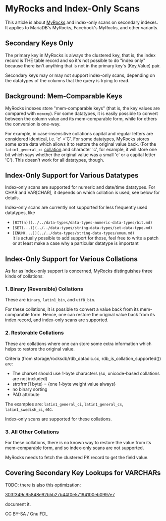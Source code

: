 # MyRocks and Index-Only Scans

This article is about [MyRocks](./) and index-only scans on secondary indexes. It applies to MariaDB's MyRocks, Facebook's MyRocks, and other variants.

## Secondary Keys Only

The primary key in MyRocks is always the clustered key, that is, the index record is THE table record and so it's not possible to do "index only" because there isn't anything that is not in the primary key's (Key,Value) pair.

Secondary keys may or may not support index-only scans, depending on the datatypes of the columns that the query is trying to read.

## Background: Mem-Comparable Keys

MyRocks indexes store "mem-comparable keys" (that is, the key values are compared with `memcmp`). For some datatypes, it is easily possible to convert between the column value and its mem-comparable form, while for others the conversion is one-way.

For example, in case-insensitive collations capital and regular letters are considered identical, i.e. 'c' ='C'. For some datatypes, MyRocks stores some extra data which allows it to restore the original value back. (For the `latin1_general_ci` [collation](../../data-types/string-data-types/character-sets/) and character 'c', for example, it will store one bit which says whether the original value was a small 'c' or a capital letter 'C'). This doesn't work for all datatypes, though.

## Index-Only Support for Various Datatypes

Index-only scans are supported for numeric and date/time datatypes. For CHAR and VAR\[CHAR], it depends on which collation is used, see below for details.

Index-only scans are currently not supported for less frequently used datatypes, like

* `[BIT(n)](../../data-types/data-types-numeric-data-types/bit.md)`
* `[SET(...)](../../data-types/string-data-types/set-data-type.md)`
* `[ENUM(...)](../../data-types/string-data-types/enum.md)`\
  It is actually possible to add support for those, feel free to write a patch or at least make a case why a particular datatype is important

## Index-Only Support for Various Collations

As far as Index-only support is concerned, MyRocks distinguishes three kinds of collations:

### 1. Binary (Reversible) Collations

These are `binary`, `latin1_bin`, and `utf8_bin`.

For these collations, it is possible to convert a value back from its mem-comparable form. Hence, one can restore the original value back from its index record, and index-only scans are supported.

### 2. Restorable Collations

These are collations where one can store some extra information which helps to restore the original value.

Criteria (from storage/rocksdb/rdb\_datadic.cc, rdb\_is\_collation\_supported()) are:

* The charset should use 1-byte characters (so, unicode-based collations are not included)
* strxfrm(1 byte) = {one 1-byte weight value always}
* no binary sorting
* PAD attribute

The examples are: `latin1_general_ci`, `latin1_general_cs`, `latin1_swedish_ci`, etc.

Index-only scans are supported for these collations.

### 3. All Other Collations

For these collations, there is no known way to restore the value from its mem-comparable form, and so index-only scans are not supported.

MyRocks needs to fetch the clustered PK record to get the field value.

## Covering Secondary Key Lookups for VARCHARs

TODO: there is also this optimization:

[303](https://github.com/facebook/mysql-5.6/issues/303)[f349c95848e92b5b27b44f0e57194100eb0997e7](https://github.com/facebook/mysql-5.6/commit/f349c95848e92b5b27b44f0e57194100eb0997e7)

document it.

CC BY-SA / Gnu FDL
